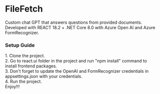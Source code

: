 # FileFetch
Custom chat GPT that answers questions from provided documents. Developed with REACT 18.2 + .NET Core 8.0 with Azure Open AI and Azure FormRecognizer.
<br>
<h3>Setup Guide</h3>
1. Clone the project.<br>
2. Go to react.ui folder in the project and run "npm install" command to install frontend packages.<br>
3. Don't forget to update the OpenAI and FormRecognizer credentials in appsettings.json with your credentials.<br>
4. Run the project.<br>
Enjoy!!!
